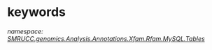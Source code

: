 ﻿# keywords
_namespace: [SMRUCC.genomics.Analysis.Annotations.Xfam.Rfam.MySQL.Tables](./index.md)_






